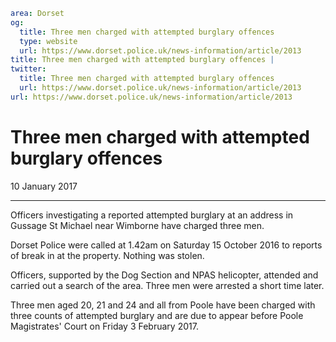 ```yaml
area: Dorset
og:
  title: Three men charged with attempted burglary offences
  type: website
  url: https://www.dorset.police.uk/news-information/article/2013
title: Three men charged with attempted burglary offences |
twitter:
  title: Three men charged with attempted burglary offences
  url: https://www.dorset.police.uk/news-information/article/2013
url: https://www.dorset.police.uk/news-information/article/2013
```

# Three men charged with attempted burglary offences

10 January 2017

* * *

Officers investigating a reported attempted burglary at an address in Gussage St Michael near Wimborne have charged three men.

Dorset Police were called at 1.42am on Saturday 15 October 2016 to reports of break in at the property. Nothing was stolen.

Officers, supported by the Dog Section and NPAS helicopter, attended and carried out a search of the area. Three men were arrested a short time later.

Three men aged 20, 21 and 24 and all from Poole have been charged with three counts of attempted burglary and are due to appear before Poole Magistrates' Court on Friday 3 February 2017.
